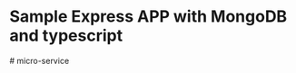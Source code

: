 <!-- bootsrapped using @nurikjohn/create-me-project -->

# Sample Express APP with MongoDB and typescript
#   m i c r o - s e r v i c e  
 